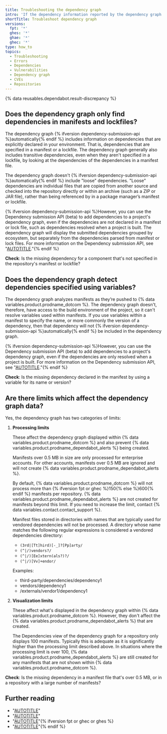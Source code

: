 ```yaml
---
title: Troubleshooting the dependency graph
intro: 'If the dependency information reported by the dependency graph is not what you expected, there are a number of points to consider, and various things you can check.'
shortTitle: Troubleshoot dependency graph
versions:
  fpt: '*'
  ghes: '*'
  ghae: '*'
  ghec: '*'
type: how_to
topics:
  - Troubleshooting
  - Errors
  - Dependencies
  - Vulnerabilities
  - Dependency graph
  - CVEs
  - Repositories
---
```


{% data reusables.dependabot.result-discrepancy %}

## Does the dependency graph only find dependencies in manifests and lockfiles?

The dependency graph {% ifversion dependency-submission-api %}automatically{% endif %} includes information on dependencies that are explicitly declared in your environment. That is, dependencies that are specified in a manifest or a lockfile. The dependency graph generally also includes transitive dependencies, even when they aren't specified in a lockfile, by looking at the dependencies of the dependencies in a manifest file.

The dependency graph doesn't {% ifversion dependency-submission-api %}automatically{% endif %} include "loose" dependencies. "Loose" dependencies are individual files that are copied from another source and checked into the repository directly or within an archive (such as a ZIP or JAR file), rather than being referenced by in a package manager’s manifest or lockfile. 

{% ifversion dependency-submission-api %}However, you can use the Dependency submission API (beta) to add dependencies to a project's dependency graph, even if the dependencies are not declared in a manifest or lock file, such as dependencies resolved when a project is built. The dependency graph will display the submitted dependencies grouped by ecosystem, but separately from the dependencies parsed from manifest or lock files. For more information on the Dependency submission API, see "[AUTOTITLE](/code-security/supply-chain-security/understanding-your-software-supply-chain/using-the-dependency-submission-api)."{% endif %}

**Check**: Is the missing dependency for a component that's not specified in the repository's manifest or lockfile?

## Does the dependency graph detect dependencies specified using variables?

The dependency graph analyzes manifests as they’re pushed to {% data variables.product.prodname_dotcom %}. The dependency graph doesn't, therefore, have access to the build environment of the project, so it can't resolve variables used within manifests. If you use variables within a manifest to specify the name, or more commonly the version of a dependency, then that dependency will not {% ifversion dependency-submission-api %}automatically{% endif %} be included in the dependency graph.

{% ifversion dependency-submission-api %}However, you can use the Dependency submission API (beta) to add dependencies to a project's dependency graph, even if the dependencies are only resolved when a project is built. For more information on the Dependency submission API, see "[AUTOTITLE](/code-security/supply-chain-security/understanding-your-software-supply-chain/using-the-dependency-submission-api)."{% endif %}

**Check**: Is the missing dependency declared in the manifest by using a variable for its name or version?

## Are there limits which affect the dependency graph data?

Yes, the dependency graph has two categories of limits:

1. **Processing limits**

    These affect the dependency graph displayed within {% data variables.product.prodname_dotcom %} and also prevent {% data variables.product.prodname_dependabot_alerts %} being created.

    Manifests over 0.5 MB in size are only processed for enterprise accounts. For other accounts, manifests over 0.5 MB are ignored and will not create {% data variables.product.prodname_dependabot_alerts %}.

    By default, {% data variables.product.prodname_dotcom %} will not process more than {% ifversion fpt or ghec %}150{% else %}600{% endif %} manifests per repository. {% data variables.product.prodname_dependabot_alerts %} are not created for manifests beyond this limit. If you need to increase the limit, contact {% data variables.contact.contact_support %}.

    Manifest files stored in directories with names that are typically used for vendored dependencies will not be processed. A directory whose name matches the following regular expressions is considered a vendored dependencies directory:
      - <code>(3rd|[Tt]hird)[-_]?[Pp]arty/</code>
      - <code>(^|/)vendors?/</code>
      - <code>(^|/)[Ee]xtern(als?)?/</code>
      - <code>(^|/)[Vv]+endor/</code>

      Examples: 
      - third-party/dependencies/dependency1
      - vendors/dependency1
      - /externals/vendor1/dependency1

2. **Visualization limits**

    These affect what's displayed in the dependency graph within {% data variables.product.prodname_dotcom %}. However, they don't affect the {% data variables.product.prodname_dependabot_alerts %} that are created.

    The Dependencies view of the dependency graph for a repository only displays 100 manifests. Typically this is adequate as it is significantly higher than the processing limit described above. In situations where the processing limit is over 100, {% data variables.product.prodname_dependabot_alerts %} are still created for any manifests that are not shown within {% data variables.product.prodname_dotcom %}.

**Check**: Is the missing dependency in a manifest file that's over 0.5 MB, or in a repository with a large number of manifests?

## Further reading

- "[AUTOTITLE](/code-security/supply-chain-security/understanding-your-software-supply-chain/about-the-dependency-graph)"
- "[AUTOTITLE](/repositories/managing-your-repositorys-settings-and-features/enabling-features-for-your-repository/managing-security-and-analysis-settings-for-your-repository)"
- "[AUTOTITLE](/code-security/dependabot/working-with-dependabot/troubleshooting-the-detection-of-vulnerable-dependencies)"{% ifversion fpt or ghec or ghes %}
- "[AUTOTITLE](/code-security/dependabot/working-with-dependabot/troubleshooting-dependabot-errors)"{% endif %}
